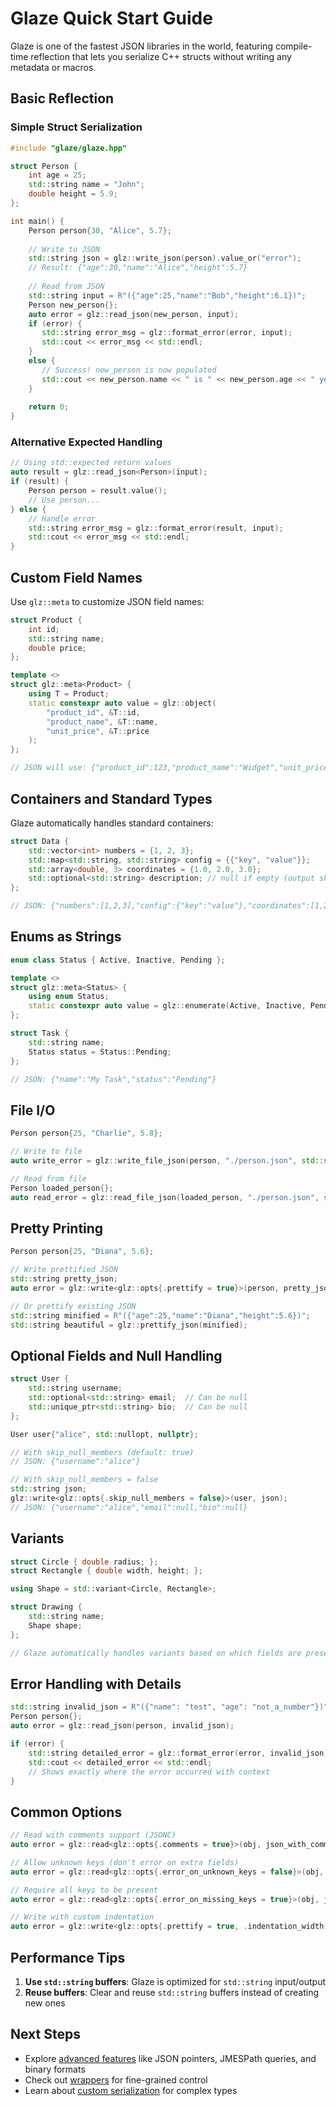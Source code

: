 # Glaze Quick Start Guide

Glaze is one of the fastest JSON libraries in the world, featuring compile-time reflection that lets you serialize C++ structs without writing any metadata or macros.

## Basic Reflection

### Simple Struct Serialization

```cpp
#include "glaze/glaze.hpp"

struct Person {
    int age = 25;
    std::string name = "John";
    double height = 5.9;
};

int main() {
    Person person{30, "Alice", 5.7};
    
    // Write to JSON
    std::string json = glz::write_json(person).value_or("error");
    // Result: {"age":30,"name":"Alice","height":5.7}
    
    // Read from JSON
    std::string input = R"({"age":25,"name":"Bob","height":6.1})";
    Person new_person{};
    auto error = glz::read_json(new_person, input);
    if (error) {
       std::string error_msg = glz::format_error(error, input);
       std::cout << error_msg << std::endl;
    }
    else {
       // Success! new_person is now populated
       std::cout << new_person.name << " is " << new_person.age << " years old\n";
    }
    
    return 0;
}
```

### Alternative Expected Handling

```cpp
// Using std::expected return values
auto result = glz::read_json<Person>(input);
if (result) {
    Person person = result.value();
    // Use person...
} else {
    // Handle error
    std::string error_msg = glz::format_error(result, input);
    std::cout << error_msg << std::endl;
}
```

## Custom Field Names

Use `glz::meta` to customize JSON field names:

```cpp
struct Product {
    int id;
    std::string name;
    double price;
};

template <>
struct glz::meta<Product> {
    using T = Product;
    static constexpr auto value = glz::object(
        "product_id", &T::id,
        "product_name", &T::name,
        "unit_price", &T::price
    );
};

// JSON will use: {"product_id":123,"product_name":"Widget","unit_price":9.99}
```

## Containers and Standard Types

Glaze automatically handles standard containers:

```cpp
struct Data {
    std::vector<int> numbers = {1, 2, 3};
    std::map<std::string, std::string> config = {{"key", "value"}};
    std::array<double, 3> coordinates = {1.0, 2.0, 3.0};
    std::optional<std::string> description; // null if empty (output skipped by default)
};

// JSON: {"numbers":[1,2,3],"config":{"key":"value"},"coordinates":[1,2,3]}
```

## Enums as Strings

```cpp
enum class Status { Active, Inactive, Pending };

template <>
struct glz::meta<Status> {
    using enum Status;
    static constexpr auto value = glz::enumerate(Active, Inactive, Pending);
};

struct Task {
    std::string name;
    Status status = Status::Pending;
};

// JSON: {"name":"My Task","status":"Pending"}
```

## File I/O

```cpp
Person person{25, "Charlie", 5.8};

// Write to file
auto write_error = glz::write_file_json(person, "./person.json", std::string{});

// Read from file  
Person loaded_person{};
auto read_error = glz::read_file_json(loaded_person, "./person.json", std::string{});
```

## Pretty Printing

```cpp
Person person{25, "Diana", 5.6};

// Write prettified JSON
std::string pretty_json;
auto error = glz::write<glz::opts{.prettify = true}>(person, pretty_json);

// Or prettify existing JSON
std::string minified = R"({"age":25,"name":"Diana","height":5.6})";
std::string beautiful = glz::prettify_json(minified);
```

## Optional Fields and Null Handling

```cpp
struct User {
    std::string username;
    std::optional<std::string> email;  // Can be null
    std::unique_ptr<std::string> bio;  // Can be null
};

User user{"alice", std::nullopt, nullptr};

// With skip_null_members (default: true)
// JSON: {"username":"alice"}

// With skip_null_members = false
std::string json;
glz::write<glz::opts{.skip_null_members = false}>(user, json);
// JSON: {"username":"alice","email":null,"bio":null}
```

## Variants

```cpp
struct Circle { double radius; };
struct Rectangle { double width, height; };

using Shape = std::variant<Circle, Rectangle>;

struct Drawing {
    std::string name;
    Shape shape;
};

// Glaze automatically handles variants based on which fields are present
```

## Error Handling with Details

```cpp
std::string invalid_json = R"({"name": "test", "age": "not_a_number"})";
Person person{};
auto error = glz::read_json(person, invalid_json);

if (error) {
    std::string detailed_error = glz::format_error(error, invalid_json);
    std::cout << detailed_error << std::endl;
    // Shows exactly where the error occurred with context
}
```

## Common Options

```cpp
// Read with comments support (JSONC)
auto error = glz::read<glz::opts{.comments = true}>(obj, json_with_comments);

// Allow unknown keys (don't error on extra fields)
auto error = glz::read<glz::opts{.error_on_unknown_keys = false}>(obj, json);

// Require all keys to be present
auto error = glz::read<glz::opts{.error_on_missing_keys = true}>(obj, json);

// Write with custom indentation
auto error = glz::write<glz::opts{.prettify = true, .indentation_width = 2}>(obj, json);
```

## Performance Tips

1. **Use `std::string` buffers**: Glaze is optimized for `std::string` input/output
3. **Reuse buffers**: Clear and reuse `std::string` buffers instead of creating new ones

## Next Steps

- Explore [advanced features](https://github.com/stephenberry/glaze/tree/main/docs) like JSON pointers, JMESPath queries, and binary formats
- Check out [wrappers](https://github.com/stephenberry/glaze/blob/main/docs/wrappers.md) for fine-grained control
- Learn about [custom serialization](https://github.com/stephenberry/glaze/blob/main/docs/custom-serialization.md) for complex types
